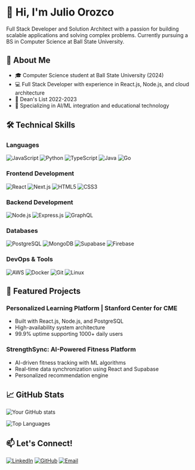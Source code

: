 # 👋 Hi, I'm Julio Orozco

Full Stack Developer and Solution Architect with a passion for building scalable applications and solving complex problems. Currently pursuing a BS in Computer Science at Ball State University.

## 🚀 About Me
- 🎓 Computer Science student at Ball State University (2024)
- 💻 Full Stack Developer with experience in React.js, Node.js, and cloud architecture
- 🌟 Dean's List 2022-2023
- 🌱 Specializing in AI/ML integration and educational technology

## 🛠️ Technical Skills

### Languages
![JavaScript](https://img.shields.io/badge/JavaScript-F7DF1E?style=for-the-badge&logo=javascript&logoColor=black)
![Python](https://img.shields.io/badge/Python-3776AB?style=for-the-badge&logo=python&logoColor=white)
![TypeScript](https://img.shields.io/badge/TypeScript-007ACC?style=for-the-badge&logo=typescript&logoColor=white)
![Java](https://img.shields.io/badge/Java-ED8B00?style=for-the-badge&logo=java&logoColor=white)
![Go](https://img.shields.io/badge/Go-00ADD8?style=for-the-badge&logo=go&logoColor=white)

### Frontend Development
![React](https://img.shields.io/badge/React-20232A?style=for-the-badge&logo=react&logoColor=61DAFB)
![Next.js](https://img.shields.io/badge/Next.js-000000?style=for-the-badge&logo=next.js&logoColor=white)
![HTML5](https://img.shields.io/badge/HTML5-E34F26?style=for-the-badge&logo=html5&logoColor=white)
![CSS3](https://img.shields.io/badge/CSS3-1572B6?style=for-the-badge&logo=css3&logoColor=white)

### Backend Development
![Node.js](https://img.shields.io/badge/Node.js-43853D?style=for-the-badge&logo=node.js&logoColor=white)
![Express.js](https://img.shields.io/badge/Express.js-404D59?style=for-the-badge)
![GraphQL](https://img.shields.io/badge/GraphQL-E10098?style=for-the-badge&logo=graphql&logoColor=white)

### Databases
![PostgreSQL](https://img.shields.io/badge/PostgreSQL-316192?style=for-the-badge&logo=postgresql&logoColor=white)
![MongoDB](https://img.shields.io/badge/MongoDB-4EA94B?style=for-the-badge&logo=mongodb&logoColor=white)
![Supabase](https://img.shields.io/badge/Supabase-181818?style=for-the-badge&logo=supabase&logoColor=white)
![Firebase](https://img.shields.io/badge/Firebase-FFCA28?style=for-the-badge&logo=firebase&logoColor=black)

### DevOps & Tools
![AWS](https://img.shields.io/badge/AWS-232F3E?style=for-the-badge&logo=amazon-aws&logoColor=white)
![Docker](https://img.shields.io/badge/Docker-2496ED?style=for-the-badge&logo=docker&logoColor=white)
![Git](https://img.shields.io/badge/Git-F05032?style=for-the-badge&logo=git&logoColor=white)
![Linux](https://img.shields.io/badge/Linux-FCC624?style=for-the-badge&logo=linux&logoColor=black)

## 🎯 Featured Projects

### Personalized Learning Platform | Stanford Center for CME
- Built with React.js, Node.js, and PostgreSQL
- High-availability system architecture
- 99.9% uptime supporting 1000+ daily users

### StrengthSync: AI-Powered Fitness Platform
- AI-driven fitness tracking with ML algorithms
- Real-time data synchronization using React and Supabase
- Personalized recommendation engine

## 📈 GitHub Stats

![Your GitHub stats](https://github-readme-stats.vercel.app/api?username=jeorozc0&show_icons=true&theme=dark)

![Top Languages](https://github-readme-stats.vercel.app/api/top-langs/?username=jeorozc0&layout=compact&theme=dark)

## 📫 Let's Connect!
[![LinkedIn](https://img.shields.io/badge/LinkedIn-0077B5?style=for-the-badge&logo=linkedin&logoColor=white)](http://www.linkedin.com/in/jeorozco2002)
[![GitHub](https://img.shields.io/badge/GitHub-100000?style=for-the-badge&logo=github&logoColor=white)](https://github.com/jeorozc0)
[![Email](https://img.shields.io/badge/Email-D14836?style=for-the-badge&logo=gmail&logoColor=white)](mailto:jeorozco2002@gmail.com)

